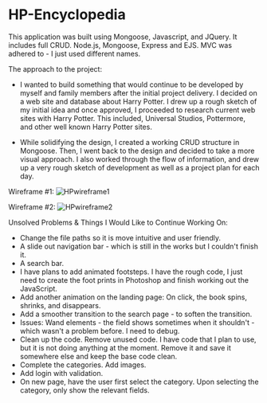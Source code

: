 # HP-Encyclopedia
This application was built using Mongoose, Javascript, and JQuery. It includes full CRUD. Node.js, Mongoose, Express and EJS. MVC was adhered to - I just used different names. 

The approach to the project:

- I wanted to build something that would continue to be developed by myself and family members after the initial project delivery. I decided on a web site and database about Harry Potter. I drew up a rough sketch of my initial idea and once approved, I proceeded to research current web sites with Harry Potter. This included, Universal Studios, Pottermore, and other well known Harry Potter sites.  

- While solidifying the design, I created a working CRUD structure in Mongoose. Then, I went back to the design and decided to take a more visual approach. I also worked through the flow of information, and drew up a very rough sketch of development as well as a project plan for each day.

Wireframe #1:
![HPwireframe1](https://user-images.githubusercontent.com/48481922/68640341-6fe44f00-04d5-11ea-9dd3-f712e79e11ef.jpg)

Wireframe #2:
![HPwireframe2](https://user-images.githubusercontent.com/48481922/68640414-af12a000-04d5-11ea-8a99-0e9477075337.jpg)

Unsolved Problems & Things I Would Like to Continue Working On:
- Change the file paths so it is move intuitive and user friendly. 
- A slide out navigation bar - which is still in the works but I couldn't finish it. 
- A search bar. 
- I have plans to add animated footsteps. I have the rough code, I just need to create the foot prints in Photoshop and finish working out the JavaScript. 
- Add another animation on the landing page: On click, the book spins, shrinks, and disappears. 
- Add a smoother transition to the search page - to soften the transition.
- Issues: Wand elements - the field shows sometimes when it shouldn't - which wasn't a problem before. I need to debug. 
- Clean up the code. Remove unused code. I have code that I plan to use, but it is not doing anything at the moment. Remove it and save it somewhere else and keep the base code clean. 
- Complete the categories. Add images.
- Add login with validation. 
- On new page, have the user first select the category. Upon selecting the category, only show the relevant fields.
